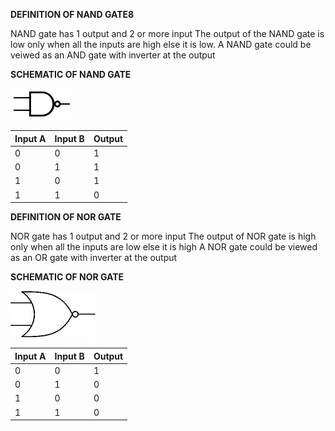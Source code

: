 **DEFINITION OF NAND GATE8**

NAND gate has 1 output and 2 or more input
The output of the NAND gate is low only when all the inputs are high else it is low.
A NAND gate could be veiwed as an AND gate with inverter at the output

**SCHEMATIC OF NAND GATE**

<img src="images/nand_schematic.jpg">  


| Input A | Input B |Output |
|---------|---------|-------|
| 0       |  0      |	1   |
| 0       |  1      | 1     |
| 1       |	 0  |	1   |
| 1       |	 1  | 0     |  

**DEFINITION OF NOR GATE**

NOR gate has 1 output and 2 or more input
The output of NOR gate is high only when all the inputs are low else it is high
A NOR gate could be viewed as an OR gate with inverter at the output

**SCHEMATIC OF NOR GATE**

<img src="images/nor_schematic.jpg"> 


|Input A | Input B | Output|
|--------|---------|-------|
| 0      | 0       | 1     | 
| 0      | 1       | 0     | 
| 1      | 0       | 0     | 
| 1      | 1       | 0     |   


